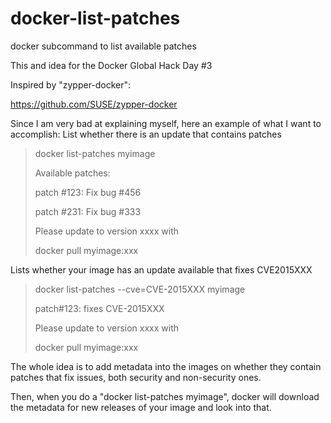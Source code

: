 # docker-list-patches
docker subcommand to list available patches

This and idea for the Docker Global Hack Day #3

Inspired by "zypper-docker":

https://github.com/SUSE/zypper-docker

Since I am very bad at explaining myself, here an example of what I want to accomplish:
List whether there is an update that contains patches

  > docker list-patches myimage
  >
  > Available patches:
  >
  > patch #123: Fix bug #456
  >
  > patch #231: Fix bug #333
  >
  > Please update to version xxxx with
  >
  > docker pull myimage:xxx
  
Lists whether your image has an update available that fixes CVE2015XXX

  > docker list-patches --cve=CVE-2015XXX myimage
  >
  > patch#123: fixes CVE-2015XXX 
  >
  > Please update to version xxxx with
  >
  > docker pull myimage:xxx
  


The whole idea is to add metadata into the images on whether they contain patches that fix issues, both security and non-security ones.

Then, when you do a "docker list-patches myimage", docker will download the metadata for new releases of your image and look into that.

